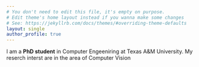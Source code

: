 ```yaml
---
# You don't need to edit this file, it's empty on purpose.
# Edit theme's home layout instead if you wanna make some changes
# See: https://jekyllrb.com/docs/themes/#overriding-theme-defaults
layout: single
author_profile: true
---
```

I am a **PhD student** in Computer Engeeniring at Texas A&M University. My reserch interst are in the area of Computer Vision
